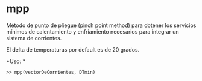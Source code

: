 # mpp
Método de punto de pliegue (pinch point method) para obtener los servicios mínimos de calentamiento y enfriamiento necesarios para integrar un sistema de corrientes.

El delta de temperaturas por default es de 20 grados.

*Uso: *

`>> mpp(vectorDeCorrientes, DTmin)`
